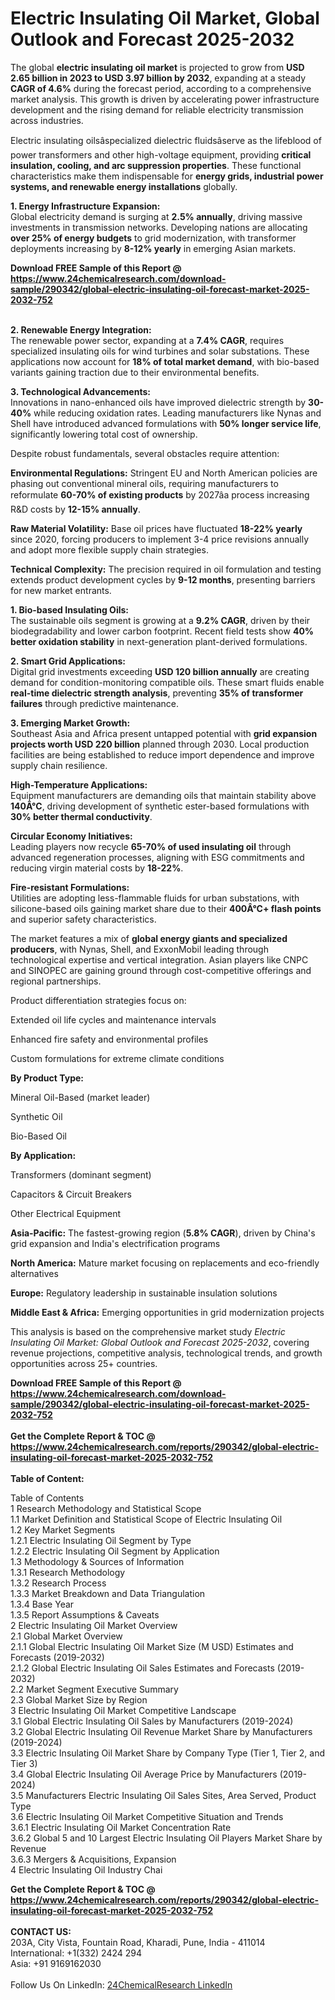 <h1>Electric Insulating Oil Market, Global Outlook and Forecast 2025-2032</h1><p>The global <strong>electric insulating oil market</strong> is projected to grow from <strong>USD 2.65 billion in 2023 to USD 3.97 billion by 2032</strong>, expanding at a steady <strong>CAGR of 4.6%</strong> during the forecast period, according to a comprehensive market analysis. This growth is driven by accelerating power infrastructure development and the rising demand for reliable electricity transmission across industries.</p><p>Electric insulating oilsâspecialized dielectric fluidsâserve as the lifeblood of power transformers and other high-voltage equipment, providing <strong>critical insulation, cooling, and arc suppression properties</strong>. These functional characteristics make them indispensable for <strong>energy grids, industrial power systems, and renewable energy installations</strong> globally.</p><p><strong>1. Energy Infrastructure Expansion:</strong><br>
Global electricity demand is surging at <strong>2.5% annually</strong>, driving massive investments in transmission networks. Developing nations are allocating <strong>over 25% of energy budgets</strong> to grid modernization, with transformer deployments increasing by <strong>8-12% yearly</strong> in emerging Asian markets.</p><div><b>Download FREE Sample of this Report @ 
            <a href="https://www.24chemicalresearch.com/download-sample/290342/global-electric-insulating-oil-forecast-market-2025-2032-752">
            https://www.24chemicalresearch.com/download-sample/290342/global-electric-insulating-oil-forecast-market-2025-2032-752</a></b></div><br><p><strong>2. Renewable Energy Integration:</strong><br>
The renewable power sector, expanding at a <strong>7.4% CAGR</strong>, requires specialized insulating oils for wind turbines and solar substations. These applications now account for <strong>18% of total market demand</strong>, with bio-based variants gaining traction due to their environmental benefits.</p><p><strong>3. Technological Advancements:</strong><br>
Innovations in nano-enhanced oils have improved dielectric strength by <strong>30-40%</strong> while reducing oxidation rates. Leading manufacturers like Nynas and Shell have introduced advanced formulations with <strong>50% longer service life</strong>, significantly lowering total cost of ownership.</p><p>Despite robust fundamentals, several obstacles require attention:</p><p><strong>Environmental Regulations:</strong> Stringent EU and North American policies are phasing out conventional mineral oils, requiring manufacturers to reformulate <strong>60-70% of existing products</strong> by 2027âa process increasing R&amp;D costs by <strong>12-15% annually</strong>.</p><p><strong>Raw Material Volatility:</strong> Base oil prices have fluctuated <strong>18-22% yearly</strong> since 2020, forcing producers to implement 3-4 price revisions annually and adopt more flexible supply chain strategies.</p><p><strong>Technical Complexity:</strong> The precision required in oil formulation and testing extends product development cycles by <strong>9-12 months</strong>, presenting barriers for new market entrants.</p><p><strong>1. Bio-based Insulating Oils:</strong><br>
The sustainable oils segment is growing at a <strong>9.2% CAGR</strong>, driven by their biodegradability and lower carbon footprint. Recent field tests show <strong>40% better oxidation stability</strong> in next-generation plant-derived formulations.</p><p><strong>2. Smart Grid Applications:</strong><br>
Digital grid investments exceeding <strong>USD 120 billion annually</strong> are creating demand for condition-monitoring compatible oils. These smart fluids enable <strong>real-time dielectric strength analysis</strong>, preventing <strong>35% of transformer failures</strong> through predictive maintenance.</p><p><strong>3. Emerging Market Growth:</strong><br>
Southeast Asia and Africa present untapped potential with <strong>grid expansion projects worth USD 220 billion</strong> planned through 2030. Local production facilities are being established to reduce import dependence and improve supply chain resilience.</p><p><strong>High-Temperature Applications:</strong><br>
	Equipment manufacturers are demanding oils that maintain stability above <strong>140Â°C</strong>, driving development of synthetic ester-based formulations with <strong>30% better thermal conductivity</strong>.</p><p><strong>Circular Economy Initiatives:</strong><br>
	Leading players now recycle <strong>65-70% of used insulating oil</strong> through advanced regeneration processes, aligning with ESG commitments and reducing virgin material costs by <strong>18-22%</strong>.</p><p><strong>Fire-resistant Formulations:</strong><strong><br>
	</strong>Utilities are adopting less-flammable fluids for urban substations, with silicone-based oils gaining market share due to their <strong>400Â°C+ flash points</strong> and superior safety characteristics.</p><p>The market features a mix of <strong>global energy giants and specialized producers</strong>, with Nynas, Shell, and ExxonMobil leading through technological expertise and vertical integration. Asian players like CNPC and SINOPEC are gaining ground through cost-competitive offerings and regional partnerships.</p><p>Product differentiation strategies focus on:</p><p>Extended oil life cycles and maintenance intervals</p><p>Enhanced fire safety and environmental profiles</p><p>Custom formulations for extreme climate conditions</p><p><strong>By Product Type:</strong></p><p>Mineral Oil-Based (market leader)</p><p>Synthetic Oil</p><p>Bio-Based Oil</p><p><strong>By Application:</strong></p><p>Transformers (dominant segment)</p><p>Capacitors &amp; Circuit Breakers</p><p>Other Electrical Equipment</p><p><strong>Asia-Pacific:</strong> The fastest-growing region (<strong>5.8% CAGR</strong>), driven by China's grid expansion and India's electrification programs</p><p><strong>North America:</strong> Mature market focusing on replacements and eco-friendly alternatives</p><p><strong>Europe:</strong> Regulatory leadership in sustainable insulation solutions</p><p><strong>Middle East &amp; Africa:</strong> Emerging opportunities in grid modernization projects</p><p>This analysis is based on the comprehensive market study <em>Electric Insulating Oil Market: Global Outlook and Forecast 2025-2032</em>, covering revenue projections, competitive analysis, technological trends, and growth opportunities across 25+ countries.</p><div><b>Download FREE Sample of this Report @ 
            <a href="https://www.24chemicalresearch.com/download-sample/290342/global-electric-insulating-oil-forecast-market-2025-2032-752">
            https://www.24chemicalresearch.com/download-sample/290342/global-electric-insulating-oil-forecast-market-2025-2032-752</a></b></div><br><div><b>Get the Complete Report & TOC @ 
            <a href="https://www.24chemicalresearch.com/reports/290342/global-electric-insulating-oil-forecast-market-2025-2032-752">
            https://www.24chemicalresearch.com/reports/290342/global-electric-insulating-oil-forecast-market-2025-2032-752</a></b></div><br>
            <b>Table of Content:</b><p>Table of Contents<br />
1 Research Methodology and Statistical Scope<br />
1.1 Market Definition and Statistical Scope of Electric Insulating Oil<br />
1.2 Key Market Segments<br />
1.2.1 Electric Insulating Oil Segment by Type<br />
1.2.2 Electric Insulating Oil Segment by Application<br />
1.3 Methodology & Sources of Information<br />
1.3.1 Research Methodology<br />
1.3.2 Research Process<br />
1.3.3 Market Breakdown and Data Triangulation<br />
1.3.4 Base Year<br />
1.3.5 Report Assumptions & Caveats<br />
2 Electric Insulating Oil Market Overview<br />
2.1 Global Market Overview<br />
2.1.1 Global Electric Insulating Oil Market Size (M USD) Estimates and Forecasts (2019-2032)<br />
2.1.2 Global Electric Insulating Oil Sales Estimates and Forecasts (2019-2032)<br />
2.2 Market Segment Executive Summary<br />
2.3 Global Market Size by Region<br />
3 Electric Insulating Oil Market Competitive Landscape<br />
3.1 Global Electric Insulating Oil Sales by Manufacturers (2019-2024)<br />
3.2 Global Electric Insulating Oil Revenue Market Share by Manufacturers (2019-2024)<br />
3.3 Electric Insulating Oil Market Share by Company Type (Tier 1, Tier 2, and Tier 3)<br />
3.4 Global Electric Insulating Oil Average Price by Manufacturers (2019-2024)<br />
3.5 Manufacturers Electric Insulating Oil Sales Sites, Area Served, Product Type<br />
3.6 Electric Insulating Oil Market Competitive Situation and Trends<br />
3.6.1 Electric Insulating Oil Market Concentration Rate<br />
3.6.2 Global 5 and 10 Largest Electric Insulating Oil Players Market Share by Revenue<br />
3.6.3 Mergers & Acquisitions, Expansion<br />
4 Electric Insulating Oil Industry Chai</p><div><b>Get the Complete Report & TOC @ 
            <a href="https://www.24chemicalresearch.com/reports/290342/global-electric-insulating-oil-forecast-market-2025-2032-752">
            https://www.24chemicalresearch.com/reports/290342/global-electric-insulating-oil-forecast-market-2025-2032-752</a></b></div><br><b>CONTACT US:</b><br>
            203A, City Vista, Fountain Road, Kharadi, Pune, India - 411014<br>
            International: +1(332) 2424 294<br>
            Asia: +91 9169162030 <br><br>
            Follow Us On LinkedIn: <a href="https://www.linkedin.com/company/24chemicalresearch/">24ChemicalResearch LinkedIn</a>